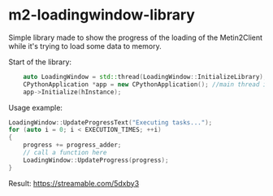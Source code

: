 # m2-loadingwindow-library

Simple library made to show the progress of the loading of the Metin2Client while it's trying to load some data to memory.

Start of the library:
```c++
	auto LoadingWindow = std::thread(LoadingWindow::InitializeLibrary); //lib start
	CPythonApplication *app = new CPythonApplication(); //main thread initialization
	app->Initialize(hInstance);
```

Usage example:
```c++
LoadingWindow::UpdateProgressText("Executing tasks...");
for (auto i = 0; i < EXECUTION_TIMES; ++i)
{
	progress += progress_adder;
	// call a function here
	LoadingWindow::UpdateProgress(progress);
}
```

Result: https://streamable.com/5dxby3

  
